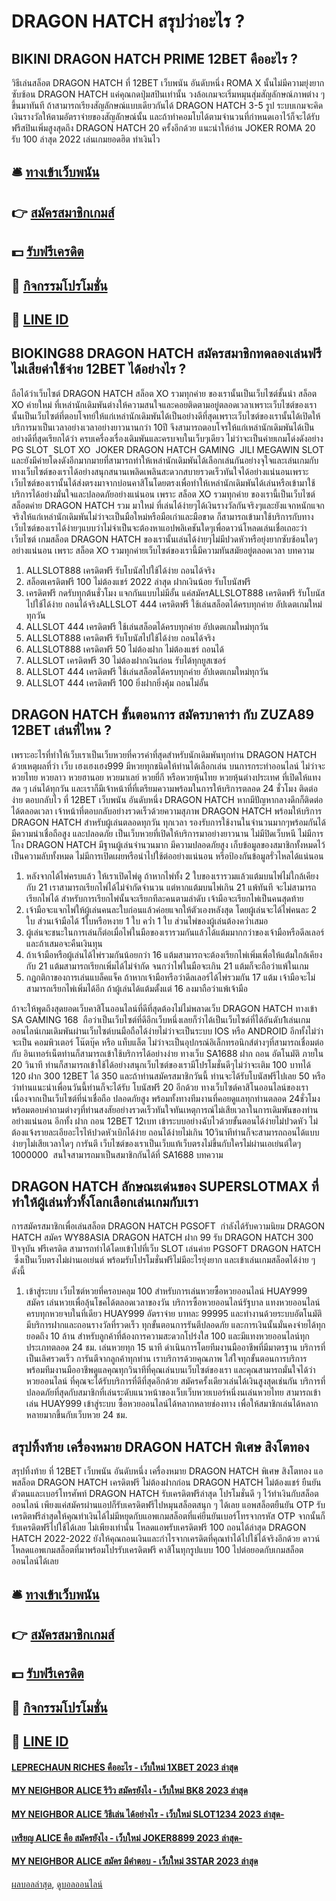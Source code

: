 # DRAGON HATCH สรุปว่าอะไร ?
## BIKINI DRAGON HATCH PRIME 12BET คืออะไร ?
วิธีเล่นสล็อต DRAGON HATCH ที่ 12BET เว็บพนัน อันดับหนึ่ง ROMA X นั้นไม่มีความยุ่งยากซับซ้อน DRAGON HATCH แค่คุณกดปุ่มสปินเท่านั้น วงล้อเกมจะเริ่มหมุนสุ่มสัญลักษณ์ภาพต่าง ๆ ขึ้นมาทันที ถ้าสามารถเรียงสัญลักษณ์แบบเดียวกันได้ DRAGON HATCH 3-5 รูป ระบบเกมจะคิดเงินรางวัลให้ตามอัตราจ่ายของสัญลักษณ์นั้น และถ้าทำคอมโบได้ตามจำนวนที่กำหนดเอาไว้ก็จะได้รับฟรีสปินเพิ่มสูงสุดถึง DRAGON HATCH 20 ครั้งอีกด้วย
แนะนำให้อ่าน JOKER ROMA 20 รับ 100 ล่าสุด 2022 เล่นเกมยอดฮิต ทำเงินไว

## 🛎 [ทางเข้าเว็บพนัน](https://bit.ly/3SdLNi2)
## 👉 [สมัครสมาชิกเกมส์](https://bit.ly/3SdLNi2)
## 💵 [รับฟรีเครดิต](https://bit.ly/3dyRKHj)
## 👑 [กิจกรรมโปรโมชั่น](https://bit.ly/3dyRKHj)
## 📱 [LINE ID](https://bit.ly/3dyRKHj)

## BIOKING88 DRAGON HATCH สมัครสมาชิกทดลองเล่นฟรี ไม่เสียค่าใช้จ่าย 12BET ได้อย่างไร ?
ถือได้ว่าเว็บไซต์ DRAGON HATCH สล็อต XO รวมทุกค่าย ของเรานั้นเป็นเว็บไซต์ชั้นนำ สล็อต XO ค่ายใหม่ ที่เหล่านักเดิมพันต่างให้ความสนใจและคอยติดตามอยู่ตลอดเวลาเพราะเว็บไซต์ของเรานั้นเป็นเว็บไซต์ที่ตอบโจทย์ให้แก่เหล่านักเดิมพันได้เป็นอย่างดีที่สุดเพราะเว็บไซต์ของเรานั้นได้เปิดให้บริการมาเป็นเวลาอย่างเวลาอย่างยาวนานกว่า 10ปี จึงสามารถตอบโจรให้แก่เหล่านักเดิมพันได้เป็นอย่างดีที่สุดเรียกได้ว่า ครบเครื่องเรื่องเดิมพันและครบจบในเว็บๆเดียว ไม่ว่าจะเป็นค่ายเกมโด่งดังอย่าง PG SLOT  SLOT XO  JOKER DRAGON HATCH GAMING  JILI MEGAWIN SLOT และยังมีค่ายโดงดังอีกมากมายที่สามารถทำให้เหล่านักเดิมพันได้เลือกเล่นกันอย่างจุใจและเล่นเกมกับทางเว็บไซต์ของเราได้อย่างสนุกสนานเพลิดเพลินสะดวกสบายรวดเร็วทันใจได้อย่างแน่นอนเพราะเว็บไซต์ของเรานั้นได้ส่งตรงมาจากบ่อนคาสิโนโดยตรงเพื่อทำให้เหล่านักเดิมพันได้เล่นหรือเข้ามาใช้บริการได้อย่างมั่นใจและปลอดภัยอย่างแน่นอน เพราะ สล็อต XO รวมทุกค่าย ของเรานี้เป็นเว็บไซต์ สล็อตค่าย DRAGON HATCH รวม มาใหม่ ที่เล่นได้ง่ายๆได้เงินรางวัลกันจริงๆและยังแจกหนักแจกจริงให้แก่เหล่านักเดิมพันไม่ว่าจะเป็นมือใหม่หรือมือเก่าและมือขาด ก็สามารถเข้ามาใช้บริการกับทางเว็บไซต์ของเราได้ง่ายๆแบบว่าไม่จำเป็นจะต้องหาแอปพลิเคชันใดๆเพื่อดาวน์โหลดเล่นเชื่อเถอะว่าเว็บไซต์ เกมสล็อต DRAGON HATCH ของเรานั้นเล่นได้ง่ายๆไม่มีปวดหัวหรือยุ่งยากซับซ้อนใดๆอย่างแน่นอน เพราะ สล็อต XO รวมทุกค่ายเว็บไซต์ของเรานี้มีความทันสมัยอยู่ตลอดเวลา
บทความ
1. ALLSLOT888 เครดิตฟรี รับโบนัสไปใช้ได้ง่าย ถอนได้จริง
2. สล็อตเครดิตฟรี 100 ไม่ต้องแชร์ 2022 ล่าสุด ฝากเงินน้อย รับโบนัสฟรี
3. เครดิตฟรี กดรับทุกต้นชั่วโมง แจกกันแบบไม่มีอั้น แค่สมัครALLSLOT888 เครดิตฟรี รับโบนัสไปใช้ได้ง่าย ถอนได้จริงALLSLOT 444 เครดิตฟรี ใช้เล่นสล็อตได้ครบทุกค่าย อัปเดตเกมใหม่ทุกวัน
4. ALLSLOT 444 เครดิตฟรี ใช้เล่นสล็อตได้ครบทุกค่าย อัปเดตเกมใหม่ทุกวัน
5. ALLSLOT888 เครดิตฟรี รับโบนัสไปใช้ได้ง่าย ถอนได้จริง
6. ALLSLOT888 เครดิตฟรี 50 ไม่ต้องฝาก ไม่ต้องแชร์ ถอนได้
7. ALLSLOT เครดิตฟรี 30 ไม่ต้องฝากเงินก่อน รับได้ทุกยูสเซอร์
8. ALLSLOT 444 เครดิตฟรี ใช้เล่นสล็อตได้ครบทุกค่าย อัปเดตเกมใหม่ทุกวัน
9. ALLSLOT 444 เครดิตฟรี 100 ยิ่งฝากยิ่งคุ้ม ถอนไม่อั้น

## DRAGON HATCH ขั้นตอนการ สมัครบาคาร่า กับ ZUZA89 12BET เล่นที่ไหน ?
เพราะอะไรที่ทำให้เว็บเราเป็นเว็บหวยที่ควรค่าที่สุดสำหรับนักเดิมพันทุกท่าน DRAGON HATCH ด้วยเหตุผลที่ว่า เว็บ เฮงเฮงเฮง999 มีหวยทุกชนิดให้ท่านได้เลือกเล่น บนการกระทำออนไลน์ ไม่ว่าจะ หวยไทย หวยลาว หวยฮานอย หวยมาเลย์ หวยยี่กี หรือหวยหุ้นไทย หวยหุ้นต่างประเทศ ที่เปิดให้แทงสด ๆ เล่นได้ทุกวัน และเราก็มีเจ้าหน้าที่ที่เตรียมความพร้อมในการให้บริการตลอด 24 ชั่วโมง ติดต่อง่าย ตอบกลับไว ที่ 12BET เว็บพนัน อันดับหนึ่ง DRAGON HATCH หากมีปัญหากลางดึกก็ติดต่อได้ตลอดเวลา เจ้าหน้าที่ตอบกลับอย่างรวดเร็วด้วยความสุภาพ DRAGON HATCH พร้อมให้บริการ DRAGON HATCH สำหรับผู้เล่นตลอดทุกวัน ทุกเวลา รองรับการใช้งานในจำนวนมากๆพร้อมกันได้ มีความน่าเชื่อถือสูง และปลอดภัย เป็นเว็บหวยที่เปิดให้บริการมาอย่างยาวนาน ไม่มีปิดเว็บหนี ไม่มีการโกง DRAGON HATCH มีฐานผู้เล่นจำนวนมาก มีความปลอดภัยสูง เก็บข้อมูลของสมาชิกทั้งหมดไว้เป็นความลับทั้งหมด ไม่มีการเปิดเผยหรือนำไปใช้ต่ออย่างแน่นอน หรือป้องกันข้อมูลรั่วไหลได้แน่นอน
1. หลังจากได้ไพ่ครบแล้ว ให้เราเปิดไพ่ดู ถ้าหากไพ่ทั้ง 2 ใบของเรารวมแล้วแต้มบนไพ่ไม่ใกล้เคียงกับ 21 เราสามารถเรียกไพ่ได้ไม่จำกัดจำนวน แต่หากแต้มบนไพ่เกิน 21 แพ้ทันที จะไม่สามารถเรียกไพ่ได้ สำหรับการเรียกไพ่นั้นจะเรียกทีละคนตามลำดับ เจ้ามือจะเรียกไพ่เป็นคนสุดท้าย
2. เจ้ามือจะแจกไพ่ให้ผู้เล่นคนละใบก่อนแล้วค่อยแจกให้ตัวเองหลังสุด โดยผู้เล่นจะได้ไพ่คนละ 2 ใบ ส่วนเจ้ามือได้ 1ใบหรือหงาย 1 ใบ คว่ำ 1 ใบ ส่วนไพ่ของผู้เล่นต้องคว่ำเสมอ
3. ผู้เล่นจะชนะในการเล่นก็ต่อเมื่อไพ่ในมือของเรารวมกันแล้วได้แต้มมากกว่าของเจ้ามือหรือดีลเลอร์ และถ้าเสมอจะคืนเงินทุน
4. ถ้าเจ้ามือหรือผู้เล่นได้ไพ่รวมกันน้อยกว่า 16 แต้มสามารถจะต้องเรียกไพ่เพิ่มเพื่อให้แต้มใกล้เคียงกับ 21 แต้มสามารถเรียกเพิ่มได้ไม่จำกัด จนกว่าไพ่ในมือจะเกิน 21 แต้มก็จะถือว่าแพ้ในเกม
5. กฎกติกาของการเล่นแบล็คแจ็ค ถ้าหากเจ้ามือหรือว่าดีลเลอร์ได้ไพ่รวมกัน 17 แต้ม เจ้ามือจะไม่สามารถเรียกไพ่เพิ่มได้อีก ถ้าผู้เล่นได้แต้มตั้งแต่ 16 ลงมาถือว่าแพ้เจ้ามือ

ถ้าจะให้พูดถึงสุดยอดเว็บคาสิโนออนไลน์ที่ดีที่สุดต้องไม่ไม่พลาดเว็บ DRAGON HATCH ทางเข้า SA GAMING 168  ถือว่าเป็นเว็บไซต์ที่ดีอีกเว็บหนึ่งเลยก็ว่าได้เป็นเว็บไซต์ที่ได้อันดับ1เล่นเกมออนไลน์เกมเดิมพันผ่านเว็บไซต์บนมือถือได้ง่ายไม่ว่าจะเป็นระบบ IOS หรือ ANDROID อีกทั้งไม่ว่าจะเป็น คอมพิวเตอร์ โน๊ตบุ๊ค หรือ แท็บแล็ต ไม่ว่าจะเป็นอุปกรณ์อิเล็กทรอนิกส์ต่างๆที่สามารถเชื่อมต่อ กับ อินเทอร์เน็ตท่านก็สามารถเข้าใช้บริการได้อย่างง่าย ทางเว็บ SA1688 ฝาก ถอน อัตโนมัติ ภายใน 20 วินาที ท่านก็สามารถเข้าใช้ได้อย่างสนุกเว็บไซต์ของเรามีโปรโมชั่นดีๆไม่ว่าจะเติม 100 บาทได้ 120 ฝาก 300 12BET ได้ 350 และถ้าท่านสมัครสมาชิกวันนี้ ท่านจะได้รับโบนัสฟรีไปเลย 50 หรือว่าท่านแนะนำเพื่อนวันนี้ท่านก็จะได้รับ โบนัสฟรี 20 อีกด้วย ทางเว็บไซต์คาสิโนออนไลน์ของเราเนื่องจากเป็นเว็บไซต์ที่น่าเชื่อถือ ปลอดภัยสูง พร้อมทั้งทางทีมงานที่คอยดูแลทุกท่านตลอด 24ชั่วโมง พร้อมตอบคำถามต่างๆที่ท่านสงสัยอย่างรวดเร็วทันใจทันเหตุการณ์ไม่เสียเวลาในการเดิมพันของท่านอย่างแน่นอน อีกทั้ง ฝาก ถอน 12BET 12เบท เข้าระบบอย่างฉับไวด้วยขั้นตอนได้ง่ายไม่ปวดหัว ไม่ต้องแจ้งรายละเอียอะไรไห้ปวดหัวเบิกได้ง่าย ถอนได้ง่ายไม่เกิน 10วินาทีท่านก็จะสามารถถอนได้แบบง่ายๆไม่เสียเวลาใดๆ การันตี เว็บไซต์ของเราเป็นเว็บแท้เว็บตรงไม่ขึ้นกับใครไม่ผ่านเอเย่นต์ใดๆ 1000000  สนใจสามารถมาเป็นสมาชิกกันได้ที่ SA1688
บทความ

## DRAGON HATCH ลักษณะเด่นของ SUPERSLOTMAX ที่ทำให้ผู้เล่นทั่วทั้งโลกเลือกเล่นเกมกับเรา
การสมัครสมาชิกเพื่อเล่นสล็อต DRAGON HATCH PGSOFT  กำลังได้รับความนิยม DRAGON HATCH สมัคร WY88ASIA DRAGON HATCH ฝาก 99 รับ DRAGON HATCH 300 ปัจจุบัน ฟรีเครดิต สามารถทำได้โดยเข้าไปที่เว็บ SLOT เล่นค่าย PGSOFT DRAGON HATCH  ซึ่งเป็นเว็บตรงไม่ผ่านเอเย่นต์ พร้อมรับโปรโมชั่นฟรีไม่มีอะไรยุ่งยาก และเข้าเล่นเกมสล็อตได้ง่าย ๆ ดังนี้
1. เข้าสู่ระบบ เว็บไซต์หวยที่ครอบคลุม 100 สำหรับการเล่นหวยซื้อหวยออนไลน์ HUAY999 สมัคร เล่นหวยเพื่อลุ้นโชคได้ตลอดเวลาของวัน บริการซื้อหวยออนไลน์รัฐบาล แทงหวยออนไลน์ครบทุกหวยจบในที่เดียว HUAY999 อัตราจ่าย บาทละ 99995 และทำงานด้วยระบบอัตโนมัติ มีบริการฝากและถอนรางวัลที่รวดเร็ว ทุกขั้นตอนการรันตีปลอดภัย และการเงินนั้นมั่นคงจ่ายได้ทุกยอดถึง 10 ล้าน สำหรับลูกค้าที่ต้องการความสะดวกโปร่งใส 100 และมีแทงหวยออนไลน์ทุกประเภทตลอด 24 ชม. เล่นหวยทุก 15 นาที ดำเนินการโดยทีมงานมืออาชีพที่มีมาตรฐาน บริการที่เป็นเลิศรวดเร็ว การันตีจากลูกค้าทุกท่าน เราบริการด้วยคุณภาพ ใส่ใจทุกขั้นตอนการบริการ พร้อมทีมงานมืออาชีพดูแลคุณทุกวินาทีที่คุณเล่นบนเว็บไซต์ของเรา และคุณสามารถมั่นใจได้ว่าหวยออนไลน์ ที่คุณจะได้รับบริการที่ดีที่สุดอีกด้วย สมัครครั้งเดียวเล่นได้เงินสูงสุดเช่นกัน บริการที่ปลอดภัยที่สุดกับสมาชิกที่เล่นระดับแนวหน้าของเว็บเว็บหวยเบอร์หนึ่งนเล่นหวยไทย สามารถเข้าเล่น HUAY999 เข้าสู่ระบบ ซื้อหวยออนไลน์ได้หลากหลายช่องทาง เพื่อให้สมาชิกเล่นได้หลากหลายมากขึ้นกับเว็บหวย 24 ชม.

## สรุปทิ้งท้าย เครื่องหมาย DRAGON HATCH พิเศษ สิงโตทอง
สรุปทิ้งท้าย ที่ 12BET เว็บพนัน อันดับหนึ่ง เครื่องหมาย DRAGON HATCH พิเศษ สิงโตทอง แอพสล็อต DRAGON HATCH เครดิตฟรี ไม่ต้องฝากก่อน DRAGON HATCH ไม่ต้องแชร์ ยืนยันตัวตนและเบอร์โทรศัพท์ DRAGON HATCH รับเครดิตฟรีล่าสุด โปรโมชั่นดี ๆ ไว้ทำเงินกับสล็อตออนไลน์ เพียงแค่สมัครผ่านแอปก็รับเครดิตฟรีไปหมุนสล็อตสนุก ๆ ได้เลย แอพสล็อตยืนยัน OTP รับเครดิตฟรีล่าสุดให้คุณทำเงินได้ไม่มีหยุดกับแอพเกมสล็อตที่แค่ยืนยันเบอร์โทรจากรหัส OTP จากนั้นก็รับเครดิตฟรีไปใช้ได้เลย ไม่เพียงเท่านั้น โหลดแอพรับเครดิตฟรี 100 ถอนได้ล่าสุด DRAGON HATCH 2022-2022 ยังให้คุณถอนเงินและกำไรจากเครดิตที่คุณทำได้ไปใช้ได้จริงอีกด้วย ดาวน์โหลดแอพเกมสล็อตที่มาพร้อมโปรรับเครดิตฟรี คาสิโนทุกรูปแบบ 100 ไปต่อยอดกับเกมสล็อตออนไลน์ได้เลย

## 🛎 [ทางเข้าเว็บพนัน](https://bit.ly/3SdLNi2)
## 👉 [สมัครสมาชิกเกมส์](https://bit.ly/3SdLNi2)
## 💵 [รับฟรีเครดิต](https://bit.ly/3dyRKHj)
## 👑 [กิจกรรมโปรโมชั่น](https://bit.ly/3dyRKHj)
## 📱 [LINE ID](https://bit.ly/3dyRKHj)

#### [LEPRECHAUN RICHES คืออะไร - เว็บใหม่ 1XBET 2023 ล่าสุด](https://atom.io/themes/leprechaun%20riches%20คืออะไร%20-%20เว็บใหม่%201xbet%202023%20ล่าสุด)
#### [MY NEIGHBOR ALICE รีวิว สมัครยังไง - เว็บใหม่ BK8 2023 ล่าสุด](https://atom.io/themes/my%20neighbor%20alice%20รีวิว%20สมัครยังไง%20-%20เว็บใหม่%20bk8%202023%20ล่าสุด)
#### [MY NEIGHBOR ALICE วิธีเล่น ได้อย่างไร - เว็บใหม่ SLOT1234 2023 ล่าสุด-](https://atom.io/themes/my%20neighbor%20alice%20วิธีเล่น%20ได้อย่างไร%20-%20เว็บใหม่%20slot1234%202023%20ล่าสุด-)
#### [เหรียญ ALICE คือ สมัครยังไง - เว็บใหม่ JOKER8899 2023 ล่าสุด-](https://atom.io/themes/เหรียญ%20alice%20คือ%20สมัครยังไง%20-%20เว็บใหม่%20joker8899%202023%20ล่าสุด-)
#### [MY NEIGHBOR ALICE สมัคร มีคำตอบ - เว็บใหม่ 3STAR 2023 ล่าสุด](https://atom.io/themes/my%20neighbor%20alice%20สมัคร%20มีคำตอบ%20-%20เว็บใหม่%203star%202023%20ล่าสุด)

[ผลบอลล่าสุด](https://siamsport.tv "ผลบอลล่าสุด"), [ดูบอลออนไลน์](https://siamsport.tv/ดูบอลสด "ดูบอลออนไลน์")